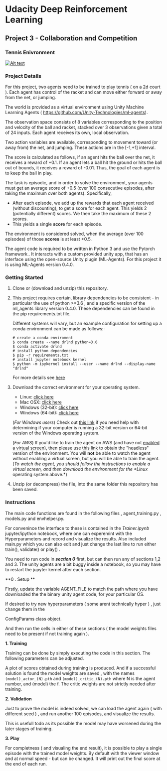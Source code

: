 # Udacity  Deep Reinforcement Learning

## Project 3 - Collaboration and Competition

### Tennis Enivronment

[![Alt text](https://img.youtube.com/vi/BIa1UGzsWWc/0.jpg)](https://www.youtube.com/watch?v=BIa1UGzsWWc&loop=1)

### Project Details 

For this project, two agents need to be trained to play tennis ( on a 2d court ). Each agent has control of the racket and can move either forward or away from the net, or jumping.

The world is  provided as a virtual environment using Unity Machine Learning Agents ( https://github.com/Unity-Technologies/ml-agents).

The observation space consists of 8 variables corresponding to the position and velocity of the ball and racket, stacked over 3 observations given a total of 24 inputs. Each agent receives its own, local observation. 

Two action variables are available, corresponding to movement toward (or away from) the net, and jumping. These actions are in the [-1,+1] interval.

The score is calculated as follows, if an agent hits the ball over the net, it receives a reward of +0.1. If an agent lets a ball hit the ground or hits the ball out of bounds, it receives a reward of -0.01. Thus, the goal of each agent is to keep the ball in play.

The task is episodic, and in order to solve the environment, your agents must get an average score of +0.5 (over 100 consecutive episodes, after taking the maximum over both agents). Specifically,

- After each episode, we add up the rewards that each agent received (without discounting), to get a score for each agent. This yields 2 (potentially different) scores. We then take the maximum of these 2 scores.
- This yields a single **score** for each episode.

The environment is considered solved, when the average (over 100 episodes) of those **scores** is at least +0.5.



The agent code is required to be written in  Python 3 and use the Pytorch framework.. It interacts with a custom provided unity app, that has an interface using the open-source Unity plugin (ML-Agents). For this project it is using ML-Agents version 0.4.0.

### Getting Started

1.  Clone or (download and unzip)  this repository.

2.  This project requires certain, library dependencies to be consistent - in particular the use of python >=3.6 , and a specific version of the ml_agents library version 0.4.0. These dependencies can be found in the pip requirements.txt file. 

    Different systems will vary, but an example configuration for setting up a conda environment  can be made as follows:-

    ```
    # create a conda enviroment 
    $ conda create --name drlnd python=3.6
    $ conda activate drlnd
    # install python dependencies 
    $ pip -r requirements.txt
    # install jupyter notebook kernel 
    $ python -m ipykernel install --user --name drlnd --display-name "drlnd"
    ```
    For more details see [here](https://github.com/udacity/deep-reinforcement-learning#dependencies)

3. Download the correct environment for your operating system.

    - Linux: [click here](https://s3-us-west-1.amazonaws.com/udacity-drlnd/P3/Tennis/Tennis_Linux.zip)
    - Mac OSX: [click here](https://s3-us-west-1.amazonaws.com/udacity-drlnd/P3/Tennis/Tennis.app.zip)
    - Windows (32-bit): [click here](https://s3-us-west-1.amazonaws.com/udacity-drlnd/P3/Tennis/Tennis_Windows_x86.zip)
    - Windows (64-bit): [click here](https://s3-us-west-1.amazonaws.com/udacity-drlnd/P3/Tennis/Tennis_Windows_x86_64.zip)

    (*For Windows users*) Check out [this link](https://support.microsoft.com/en-us/help/827218/how-to-determine-whether-a-computer-is-running-a-32-bit-version-or-64) if you need help with determining if your computer is running a 32-bit version or 64-bit version of the Windows operating system.

    (*For AWS*) If you'd like to train the agent on AWS (and have not [enabled a virtual screen](https://github.com/Unity-Technologies/ml-agents/blob/master/docs/Training-on-Amazon-Web-Service.md)), then please use [this link](https://s3-us-west-1.amazonaws.com/udacity-drlnd/P3/Tennis/Tennis_Linux_NoVis.zip) to obtain the "headless" version of the environment. You will **not** be able to watch the agent without enabling a virtual screen, but you will be able to train the agent. (*To watch the agent, you should follow the instructions to enable a virtual screen, and then download the environment for the \**Linux** operating system above.*)

4. Unzip (or decompress) the file, into the same folder this repository has been saved.

### Instructions

The main code functions are found in the following files , agent_training.py  , models.py and envhelper.py.

For convenince the interface to these is contained in the *Trainer.ipynb* jupyter/ipython notebook, where one can experemint with the Hyperparameters and record and visualize the results. Also included main.py which you can also edit and just change the last line to run either train(), validate() or play() . 

You need to run code in  ***section 0*** first, but can then run any of sections 1,2 and 3. The unity agents are a bit buggy inside a notebook, so you may have to restart the jupyter kernel after each section.

**0 . Setup **

Firstly, update the variable AGENT_FILE to match the path where you have downloaded the the binary unity agent code, for your particular OS.

If desired to try new hyperparameters ( some arent technically hyper ) , just change them in the 

ConfigParams class object.

And then  run the cells in either of these sections ( the model weights files need to be present if not training again ). 

**1. Training** 

Training can be done  by simply executing the code in this section. The following parameters can be adjusted.

A plot of scores obtained during training is produced. And if a successful solution is found the model weights are saved , with the names `(model)_actor_(N).pth` and `(model)_critic_(N).pth` where N is the agent number, and (model) the f. The critic weights are not strictly needed after training. 

**2. Validation** 

Just to prove the model is indeed solved, we can load the agent again ( with different seed ) , and run another 100 episodes, and visualize the results.

This is usefull todo as its possible the model may have worsened during the later stages of training. 

**3. Play**

For completness ( and visualing the end result), it is possible to play a single episode with the trained model weights. By default with the viewer window and at normal speed - but can be changed. It will print out the final score at the end of each run.


